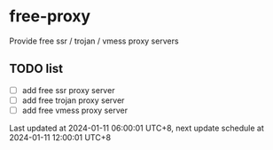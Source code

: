 
# free-proxy
Provide free ssr / trojan / vmess proxy servers


## TODO list
- [ ] add free ssr proxy server
- [ ] add free trojan proxy server
- [ ] add free vmess proxy server

Last updated at 2024-01-11 06:00:01 UTC+8, next update schedule at 2024-01-11 12:00:01 UTC+8

